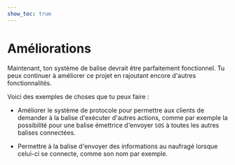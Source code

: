 ```yaml
---
show_toc: true
---
```


# Améliorations
Maintenant, ton système de balise devrait être parfaitement fonctionnel.
Tu peux continuer à améliorer ce projet en rajoutant encore d'autres
fonctionnalités.

Voici des exemples de choses que tu peux faire :
- Améliorer le système de protocole pour permettre aux clients de demander à
la balise d'exécuter d'autres actions, comme par exemple la possibilité pour
une balise émettrice d'envoyer `SOS` à toutes les autres balises connectées.

- Permettre à la balise d'envoyer des informations au naufragé lorsque
celui-ci se connecte, comme son nom par exemple.
